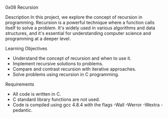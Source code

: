 0x08 Recursion

Description
In this project, we explore the concept of recursion in programming.
Recursion is a powerful technique where a function calls itself to solve a problem.
It's widely used in various algorithms and data structures,
and it's essential for understanding computer science and programming at a deeper level.

Learning Objectives
- Understand the concept of recursion and when to use it.
- Implement recursive solutions to problems.
- Compare and contrast recursion with iterative approaches.
- Solve problems using recursion in C programming.

Requirements
- All code is written in C.
- C standard library functions are not used.
- Code is compiled using gcc 4.8.4 with the flags -Wall -Werror -Wextra -pedantic.
